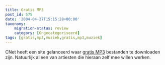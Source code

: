 ```yaml
---
title: Gratis MP3
post_id: 575
date: '2004-04-27T15:15:28+00:00'
taxonomy:
    migration-status: review
    category: [Ongecategoriseerd]
tags: [gratis,mp3,muziek,gratis,mp3,muziek]
---
```

CNet heeft een site gelanceerd waar [gratis MP3](http://music.download.com/) bestanden te downloaden zijn. Natuurlijk alleen van artiesten die hieraan zelf mee willen werken.